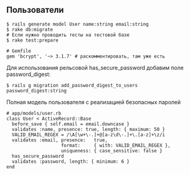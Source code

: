 ## Пользователи

```
$ rails generate model User name:string email:string
$ rake db:migrate
# Если нужно проводить тесты на тестовой базе
$ rake test:prepare
```

```
# Gemfile
gem 'bcrypt', '~> 3.1.7' # раскомментировать, там уже есть
```

Для использования рельсовой has_secure_password добавим поле password_digest:

```
$ rails g migration add_password_digest_to_users password_digest:string
```

Полная модель пользователя с реализацией безопасных паролей
```
# app/models/user.rb
class User < ActiveRecord::Base
  before_save { self.email = email.downcase }
  validates :name, presence: true, length: { maximum: 50 }
  VALID_EMAIL_REGEX = /\A[\w+\-.]+@[a-z\d\-.]+\.[a-z]+\z/i
  validates :email, presence:   true,
                    format:     { with: VALID_EMAIL_REGEX },
                    uniqueness: { case_sensitive: false }
  has_secure_password
  validates :password, length: { minimum: 6 }
end
```